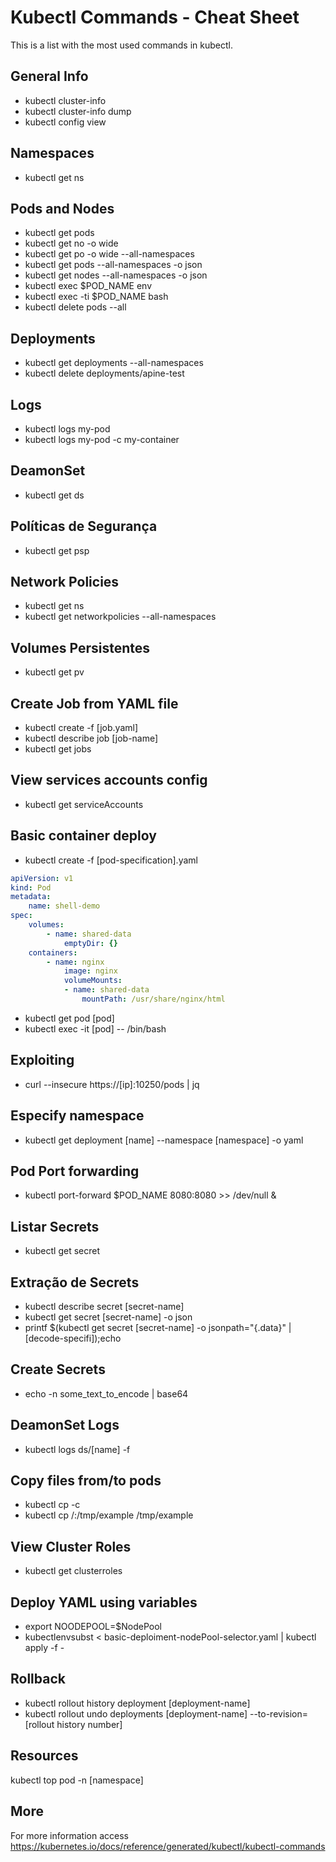 # Kubectl Commands - Cheat Sheet

This is a list with the most used commands in kubectl.

## General Info

- kubectl cluster-info
- kubectl cluster-info dump
- kubectl config view

## Namespaces

- kubectl get ns

## Pods and Nodes

- kubectl get pods
- kubectl get no -o wide
- kubectl get po -o wide --all-namespaces
- kubectl get pods --all-namespaces -o json
- kubectl get nodes --all-namespaces -o json
- kubectl exec $POD_NAME env
- kubectl exec -ti $POD_NAME bash
- kubectl delete pods --all

## Deployments

- kubectl get deployments --all-namespaces
- kubectl delete deployments/apine-test

## Logs

- kubectl logs my-pod
- kubectl logs my-pod -c my-container

## DeamonSet

- kubectl get ds


## Políticas de Segurança

- kubectl get psp

## Network Policies

- kubectl get ns
- kubectl get networkpolicies --all-namespaces

## Volumes Persistentes

- kubectl get pv

## Create Job from YAML file

- kubectl create -f [job.yaml]
- kubectl describe job [job-name]
- kubectl get jobs

## View services accounts config

- kubectl get serviceAccounts

## Basic container deploy

- kubectl create -f [pod-specification].yaml

```yml
apiVersion: v1
kind: Pod
metadata:
	name: shell-demo
spec:
	volumes:
		- name: shared-data
			emptyDir: {}
	containers:
		- name: nginx
			image: nginx
			volumeMounts:
			- name: shared-data
				mountPath: /usr/share/nginx/html
```

- kubectl get pod [pod]	
- kubectl exec -it [pod] -- /bin/bash

## Exploiting

- curl --insecure https://[ip]:10250/pods | jq

## Especify namespace

- kubectl get deployment [name] --namespace [namespace] -o yaml

## Pod Port forwarding

- kubectl port-forward $POD_NAME 8080:8080 >> /dev/null &

## Listar Secrets

- kubectl get secret

## Extração de Secrets

- kubectl describe secret [secret-name]
- kubectl get secret [secret-name] -o json
- printf $(kubectl get secret [secret-name] -o jsonpath="{.data}" | [decode-specifi]);echo

## Create Secrets 

- echo -n some_text_to_encode | base64

## DeamonSet Logs 

- kubectl logs ds/[name] -f

## Copy files from/to pods 

- kubectl cp <file-spec-src> <file-spec-dest> -c <specific-container>
- kubectl cp <some-namespace>/<some-pod>:/tmp/example /tmp/example

## View Cluster Roles 

- kubectl get clusterroles

## Deploy YAML using variables

- export NOODEPOOL=$NodePool
- kubectlenvsubst < basic-deploiment-nodePool-selector.yaml | kubectl apply  -f -

## Rollback 

- kubectl rollout history deployment [deployment-name]
- kubectl rollout undo deployments [deployment-name] --to-revision=[rollout history number]

## Resources 

kubectl top pod -n [namespace]

## More

For more information access https://kubernetes.io/docs/reference/generated/kubectl/kubectl-commands
